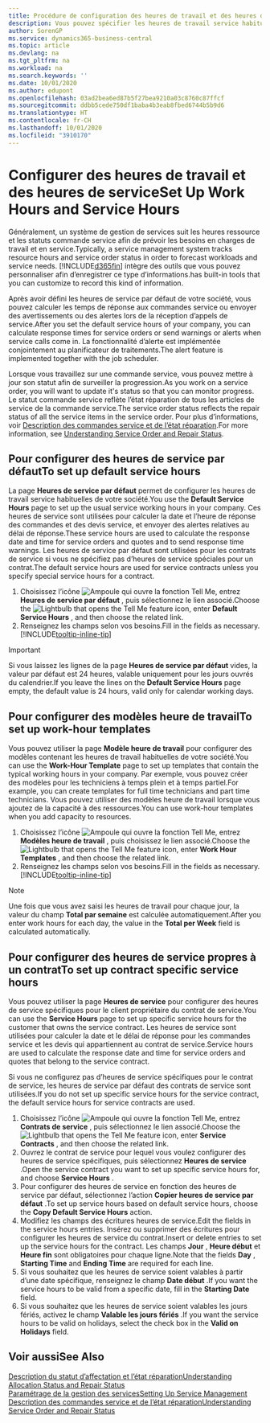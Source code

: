 ```yaml
---
title: Procédure de configuration des heures de travail et des heures de service | Microsoft Docs
description: Vous pouvez spécifier les heures de travail service habituelles de votre société. Ces heures de service sont utilisées pour calculer la date et l’heure de réponse des commandes et des devis service, et envoyer des alertes relatives au délai de réponse.
author: SorenGP
ms.service: dynamics365-business-central
ms.topic: article
ms.devlang: na
ms.tgt_pltfrm: na
ms.workload: na
ms.search.keywords: ''
ms.date: 10/01/2020
ms.author: edupont
ms.openlocfilehash: 03ad2bea6ed87b5f27bea9210a03c8760c87ffcf
ms.sourcegitcommit: ddbb5cede750df1baba4b3eab8fbed6744b5b9d6
ms.translationtype: HT
ms.contentlocale: fr-CH
ms.lasthandoff: 10/01/2020
ms.locfileid: "3910170"
---
```

# <a name="set-up-work-hours-and-service-hours"></a><span data-ttu-id="261ed-104">Configurer des heures de travail et des heures de service</span><span class="sxs-lookup"><span data-stu-id="261ed-104">Set Up Work Hours and Service Hours</span></span>
<span data-ttu-id="261ed-105">Généralement, un système de gestion de services suit les heures ressource et les statuts commande service afin de prévoir les besoins en charges de travail et en service.</span><span class="sxs-lookup"><span data-stu-id="261ed-105">Typically, a service management system tracks resource hours and service order status in order to forecast workloads and service needs.</span></span> [!INCLUDE[d365fin](includes/d365fin_md.md)] <span data-ttu-id="261ed-106">intègre des outils que vous pouvez personnaliser afin d’enregistrer ce type d’informations.</span><span class="sxs-lookup"><span data-stu-id="261ed-106">has built-in tools that you can customize to record this kind of information.</span></span>  
  
<span data-ttu-id="261ed-107">Après avoir défini les heures de service par défaut de votre société, vous pouvez calculer les temps de réponse aux commandes service ou envoyer des avertissements ou des alertes lors de la réception d’appels de service.</span><span class="sxs-lookup"><span data-stu-id="261ed-107">After you set the default service hours of your company, you can calculate response times for service orders or send warnings or alerts when service calls come in.</span></span> <span data-ttu-id="261ed-108">La fonctionnalité d’alerte est implémentée conjointement au planificateur de traitements.</span><span class="sxs-lookup"><span data-stu-id="261ed-108">The alert feature is implemented together with the job scheduler.</span></span>   
  
<span data-ttu-id="261ed-109">Lorsque vous travaillez sur une commande service, vous pouvez mettre à jour son statut afin de surveiller la progression.</span><span class="sxs-lookup"><span data-stu-id="261ed-109">As you work on a service order, you will want to update it's status so that you can monitor progress.</span></span> <span data-ttu-id="261ed-110">Le statut commande service reflète l’état réparation de tous les articles de service de la commande service.</span><span class="sxs-lookup"><span data-stu-id="261ed-110">The service order status reflects the repair status of all the service items in the service order.</span></span> <span data-ttu-id="261ed-111">Pour plus d’informations, voir [Description des commandes service et de l’état réparation](service-order-repair-status.md).</span><span class="sxs-lookup"><span data-stu-id="261ed-111">For more information, see [Understanding Service Order and Repair Status](service-order-repair-status.md).</span></span> 

## <a name="to-set-up-default-service-hours"></a><span data-ttu-id="261ed-112">Pour configurer des heures de service par défaut</span><span class="sxs-lookup"><span data-stu-id="261ed-112">To set up default service hours</span></span>  
<span data-ttu-id="261ed-113">La page **Heures de service par défaut** permet de configurer les heures de travail service habituelles de votre société.</span><span class="sxs-lookup"><span data-stu-id="261ed-113">You use the **Default Service Hours** page to set up the usual service working hours in your company.</span></span> <span data-ttu-id="261ed-114">Ces heures de service sont utilisées pour calculer la date et l’heure de réponse des commandes et des devis service, et envoyer des alertes relatives au délai de réponse.</span><span class="sxs-lookup"><span data-stu-id="261ed-114">These service hours are used to calculate the response date and time for service orders and quotes and to send response time warnings.</span></span> <span data-ttu-id="261ed-115">Les heures de service par défaut sont utilisées pour les contrats de service si vous ne spécifiez pas d’heures de service spéciales pour un contrat.</span><span class="sxs-lookup"><span data-stu-id="261ed-115">The default service hours are used for service contracts unless you specify special service hours for a contract.</span></span>  
  
1. <span data-ttu-id="261ed-116">Choisissez l’icône ![Ampoule qui ouvre la fonction Tell Me](media/ui-search/search_small.png "Dites-moi ce que vous voulez faire"), entrez **Heures de service par défaut** , puis sélectionnez le lien associé.</span><span class="sxs-lookup"><span data-stu-id="261ed-116">Choose the ![Lightbulb that opens the Tell Me feature](media/ui-search/search_small.png "Tell me what you want to do") icon, enter **Default Service Hours** , and then choose the related link.</span></span>  
2. <span data-ttu-id="261ed-117">Renseignez les champs selon vos besoins.</span><span class="sxs-lookup"><span data-stu-id="261ed-117">Fill in the fields as necessary.</span></span> [!INCLUDE[tooltip-inline-tip](includes/tooltip-inline-tip_md.md)]  
  
> [!IMPORTANT]  
>  <span data-ttu-id="261ed-118">Si vous laissez les lignes de la page **Heures de service par défaut** vides, la valeur par défaut est 24 heures, valable uniquement pour les jours ouvrés du calendrier.</span><span class="sxs-lookup"><span data-stu-id="261ed-118">If you leave the lines on the **Default Service Hours** page empty, the default value is 24 hours, valid only for calendar working days.</span></span>  
  
## <a name="to-set-up-work-hour-templates"></a><span data-ttu-id="261ed-119">Pour configurer des modèles heure de travail</span><span class="sxs-lookup"><span data-stu-id="261ed-119">To set up work-hour templates</span></span>
<span data-ttu-id="261ed-120">Vous pouvez utiliser la page **Modèle heure de travail** pour configurer des modèles contenant les heures de travail habituelles de votre société.</span><span class="sxs-lookup"><span data-stu-id="261ed-120">You can use the **Work-Hour Template** page to set up templates that contain the typical working hours in your company.</span></span> <span data-ttu-id="261ed-121">Par exemple, vous pouvez créer des modèles pour les techniciens à temps plein et à temps partiel.</span><span class="sxs-lookup"><span data-stu-id="261ed-121">For example, you can create templates for full time technicians and part time technicians.</span></span> <span data-ttu-id="261ed-122">Vous pouvez utiliser des modèles heure de travail lorsque vous ajoutez de la capacité à des ressources.</span><span class="sxs-lookup"><span data-stu-id="261ed-122">You can use work-hour templates when you add capacity to resources.</span></span>  
  
1. <span data-ttu-id="261ed-123">Choisissez l’icône ![Ampoule qui ouvre la fonction Tell Me](media/ui-search/search_small.png "Dites-moi ce que vous voulez faire"), entrez **Modèles heure de travail** , puis choisissez le lien associé.</span><span class="sxs-lookup"><span data-stu-id="261ed-123">Choose the ![Lightbulb that opens the Tell Me feature](media/ui-search/search_small.png "Tell me what you want to do") icon, enter **Work Hour Templates** , and then choose the related link.</span></span>  
2. <span data-ttu-id="261ed-124">Renseignez les champs selon vos besoins.</span><span class="sxs-lookup"><span data-stu-id="261ed-124">Fill in the fields as necessary.</span></span> [!INCLUDE[tooltip-inline-tip](includes/tooltip-inline-tip_md.md)]  
  
> [!Note]
> <span data-ttu-id="261ed-125">Une fois que vous avez saisi les heures de travail pour chaque jour, la valeur du champ **Total par semaine** est calculée automatiquement.</span><span class="sxs-lookup"><span data-stu-id="261ed-125">After you enter work hours for each day, the value in the **Total per Week** field is calculated automatically.</span></span>  

## <a name="to-set-up-contract-specific-service-hours"></a><span data-ttu-id="261ed-126">Pour configurer des heures de service propres à un contrat</span><span class="sxs-lookup"><span data-stu-id="261ed-126">To set up contract specific service hours</span></span>  
<span data-ttu-id="261ed-127">Vous pouvez utiliser la page **Heures de service** pour configurer des heures de service spécifiques pour le client propriétaire du contrat de service.</span><span class="sxs-lookup"><span data-stu-id="261ed-127">You can use the **Service Hours** page to set up specific service hours for the customer that owns the service contract.</span></span> <span data-ttu-id="261ed-128">Les heures de service sont utilisées pour calculer la date et le délai de réponse pour les commandes service et les devis qui appartiennent au contrat de service.</span><span class="sxs-lookup"><span data-stu-id="261ed-128">Service hours are used to calculate the response date and time for service orders and quotes that belong to the service contract.</span></span>  
  
<span data-ttu-id="261ed-129">Si vous ne configurez pas d’heures de service spécifiques pour le contrat de service, les heures de service par défaut des contrats de service sont utilisées.</span><span class="sxs-lookup"><span data-stu-id="261ed-129">If you do not set up specific service hours for the service contract, the default service hours for service contracts are used.</span></span>  
  
1. <span data-ttu-id="261ed-130">Choisissez l’icône ![Ampoule qui ouvre la fonction Tell Me](media/ui-search/search_small.png "Dites-moi ce que vous voulez faire"), entrez **Contrats de service** , puis sélectionnez le lien associé.</span><span class="sxs-lookup"><span data-stu-id="261ed-130">Choose the ![Lightbulb that opens the Tell Me feature](media/ui-search/search_small.png "Tell me what you want to do") icon, enter **Service Contracts** , and then choose the related link.</span></span>  
2. <span data-ttu-id="261ed-131">Ouvrez le contrat de service pour lequel vous voulez configurer des heures de service spécifiques, puis sélectionnez **Heures de service** .</span><span class="sxs-lookup"><span data-stu-id="261ed-131">Open the service contract you want to set up specific service hours for, and choose **Service Hours** .</span></span>  
4. <span data-ttu-id="261ed-132">Pour configurer des heures de service en fonction des heures de service par défaut, sélectionnez l’action **Copier heures de service par défaut** .</span><span class="sxs-lookup"><span data-stu-id="261ed-132">To set up service hours based on default service hours, choose the **Copy Default Service Hours** action.</span></span>  
5. <span data-ttu-id="261ed-133">Modifiez les champs des écritures heures de service.</span><span class="sxs-lookup"><span data-stu-id="261ed-133">Edit the fields in the service hours entries.</span></span> <span data-ttu-id="261ed-134">Insérez ou supprimer des écritures pour configurer les heures de service du contrat.</span><span class="sxs-lookup"><span data-stu-id="261ed-134">Insert or delete entries to set up the service hours for the contract.</span></span> <span data-ttu-id="261ed-135">Les champs **Jour** , **Heure début** et **Heure fin** sont obligatoires pour chaque ligne.</span><span class="sxs-lookup"><span data-stu-id="261ed-135">Note that the fields **Day** , **Starting Time** and **Ending Time** are required for each line.</span></span>  
6. <span data-ttu-id="261ed-136">Si vous souhaitez que les heures de service soient valables à partir d’une date spécifique, renseignez le champ **Date début** .</span><span class="sxs-lookup"><span data-stu-id="261ed-136">If you want the service hours to be valid from a specific date, fill in the **Starting Date** field.</span></span>  
7. <span data-ttu-id="261ed-137">Si vous souhaitez que les heures de service soient valables les jours fériés, activez le champ **Valable les jours fériés** .</span><span class="sxs-lookup"><span data-stu-id="261ed-137">If you want the service hours to be valid on holidays, select the check box in the **Valid on Holidays** field.</span></span>  

## <a name="see-also"></a><span data-ttu-id="261ed-138">Voir aussi</span><span class="sxs-lookup"><span data-stu-id="261ed-138">See Also</span></span>  
[<span data-ttu-id="261ed-139">Description du statut d’affectation et l’état réparation</span><span class="sxs-lookup"><span data-stu-id="261ed-139">Understanding Allocation Status and Repair Status</span></span>](service-allocation-status-and-repair-status.md)  
[<span data-ttu-id="261ed-140">Paramétrage de la gestion des services</span><span class="sxs-lookup"><span data-stu-id="261ed-140">Setting Up Service Management</span></span>](service-setup-service.md)  
[<span data-ttu-id="261ed-141">Description des commandes service et de l’état réparation</span><span class="sxs-lookup"><span data-stu-id="261ed-141">Understanding Service Order and Repair Status</span></span>](service-order-repair-status.md)  
